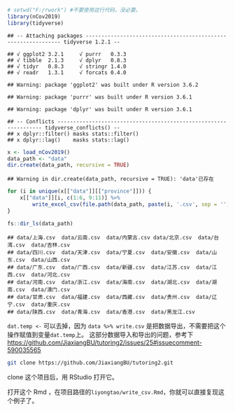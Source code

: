 
``` r
# setwd("F:/rwork") #不要使用这行代码，没必要。
library(nCov2019)
library(tidyverse)
```

    ## -- Attaching packages -------------------------------------------------------------- tidyverse 1.2.1 --

    ## √ ggplot2 3.2.1     √ purrr   0.3.3
    ## √ tibble  2.1.3     √ dplyr   0.8.3
    ## √ tidyr   0.8.3     √ stringr 1.4.0
    ## √ readr   1.3.1     √ forcats 0.4.0

    ## Warning: package 'ggplot2' was built under R version 3.6.2

    ## Warning: package 'purrr' was built under R version 3.6.1

    ## Warning: package 'dplyr' was built under R version 3.6.1

    ## -- Conflicts ----------------------------------------------------------------- tidyverse_conflicts() --
    ## x dplyr::filter() masks stats::filter()
    ## x dplyr::lag()    masks stats::lag()

``` r
x <- load_nCov2019()
data_path <- "data"
dir.create(data_path, recursive = TRUE)
```

    ## Warning in dir.create(data_path, recursive = TRUE): 'data'已存在

``` r
for (i in unique(x[["data"]][["province"]])) {
    x[["data"]][i, c(1:6, 9:11)] %>%
        write_excel_csv(file.path(data_path, paste(i, '.csv', sep = '')))
}
```

``` r
fs::dir_ls(data_path)
```

    ## data/上海.csv  data/云南.csv  data/内蒙古.csv data/北京.csv  data/台湾.csv  data/吉林.csv  
    ## data/四川.csv  data/天津.csv  data/宁夏.csv  data/安徽.csv  data/山东.csv  data/山西.csv  
    ## data/广东.csv  data/广西.csv  data/新疆.csv  data/江苏.csv  data/江西.csv  data/河北.csv  
    ## data/河南.csv  data/浙江.csv  data/海南.csv  data/湖北.csv  data/湖南.csv  data/澳门.csv  
    ## data/甘肃.csv  data/福建.csv  data/西藏.csv  data/贵州.csv  data/辽宁.csv  data/重庆.csv  
    ## data/陕西.csv  data/青海.csv  data/香港.csv  data/黑龙江.csv

`dat.temp <-` 可以去掉，因为 `data %>% write.csv`
是把数据导出，不需要把这个操作赋值到变量`dat.temp`上。
这部分数据导入和导出的问题，参考下
<https://github.com/JiaxiangBU/tutoring2/issues/25#issuecomment-590035565>

``` bash
git clone https://github.com/JiaxiangBU/tutoring2.git
```

clone 这个项目后，用 RStudio 打开它。

打开这个 Rmd ，在项目路径的`liyongtao/write_csv.Rmd`，你就可以直接复现这个例子了。
